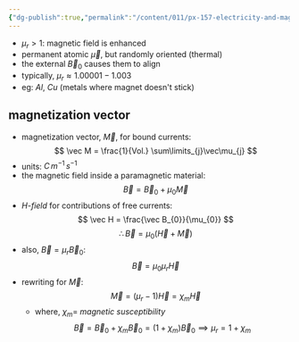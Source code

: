 ```yaml
---
{"dg-publish":true,"permalink":"/content/011/px-157-electricity-and-magnetism/px-157-c-magnetic-fields/px-157-c10c-paramagnetic-materials/","noteIcon":"1","created":"2025-08-27T13:14:00.232+01:00","updated":"2024-11-26T20:10:15.000+00:00"}
---
```


- $\mu_{r}>1:$ magnetic field is enhanced
- permanent atomic $\vec\mu$, but randomly oriented (thermal)
- the external $\vec B_{0}$ causes them to align
- typically, $\mu_{r}\approx 1.00001-1.003$
- eg: $Al$, $Cu$ (metals where magnet doesn't stick)
## magnetization vector
- magnetization vector, $\vec M$, for bound currents:
$$
\vec M = \frac{1}{Vol.} \sum\limits_{j}\vec\mu_{j}
$$
- units: $C\,m^{-1}\,s^{-1}$
- the magnetic field inside a paramagnetic material:
$$
\vec B = \vec B_{0}+ \mu_{0}\vec M
$$
- *H-field* for contributions of free currents:
$$
\vec H = \frac{\vec B_{0}}{\mu_{0}}
$$
$$
\therefore \vec B = \mu_{0}(\vec H + \vec M)
$$
- also, $\vec B = \mu_{r}\vec B_{0}:$
$$
\vec B = \mu_{0}\mu_{r}\vec H
$$
- rewriting for $\vec M:$
$$
\vec M = (\mu_{r}-1)\vec H = \chi_{m}\vec H
$$
	- where, $\chi_{m}=$ *magnetic susceptibility*
$$
\vec B = \vec B_{0}+ \chi_{m}\vec B_{0} = (1+\chi_{m})\vec B_{0}\implies \mu_{r}= 1+\chi_{m}
$$
